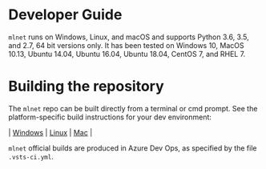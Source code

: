 Developer Guide
===============

`mlnet` runs on Windows, Linux, and macOS and supports Python 3.6, 3.5, and 2.7, 64 bit versions only.  It has been tested on Windows 10, MacOS 10.13, Ubuntu 14.04, Ubuntu 16.04, Ubuntu 18.04, CentOS 7, and RHEL 7.

Building the repository
=======================

The `mlnet` repo can be built directly from a terminal or cmd prompt. See the platform-specific build instructions for your dev environment:

| [Windows](windows-build.md) | [Linux](linux-build.md) | [Mac](mac-build.md) |

`mlnet` official builds are produced in Azure Dev Ops, as specified by the file `.vsts-ci.yml`.